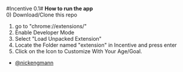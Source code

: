 #Incentive 0.1#
**How to run the app**
</br>
0) Download/Clone this repo </br>
1) go to "chrome://extensions/"</br>
2) Enable Developer Mode </br>
3) Select "Load Unpacked Extension" </br>
4) Locate the Folder named "extension" in Incentive and press enter </br>
5) Click on the Icon to Customize With Your Age/Goal.

* [@nickengmann](https://github.com/nickengmann)

